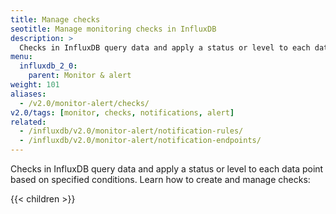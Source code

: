 ```yaml
---
title: Manage checks
seotitle: Manage monitoring checks in InfluxDB
description: >
  Checks in InfluxDB query data and apply a status or level to each data point based on specified conditions.
menu:
  influxdb_2_0:
    parent: Monitor & alert
weight: 101
aliases:
  - /v2.0/monitor-alert/checks/
v2.0/tags: [monitor, checks, notifications, alert]
related:
  - /influxdb/v2.0/monitor-alert/notification-rules/
  - /influxdb/v2.0/monitor-alert/notification-endpoints/
---
```


Checks in InfluxDB query data and apply a status or level to each data point based on specified conditions.
Learn how to create and manage checks:

{{< children >}}
